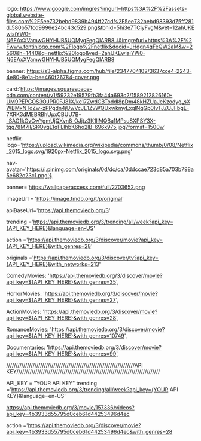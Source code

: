  logo: https://www.google.com/imgres?imgurl=https%3A%2F%2Fassets-global.website-files.com%2F5ee732bebd9839b494ff27cd%2F5ee732bebd98393d75ff281d_580b57fcd9996e24bc43c529.png&tbnid=5hi3e7TCiyFvgM&vet=12ahUKEwiaiYW0-N6EAxXVamwGHYHUB5UQMygFegQIARB8..i&imgrefurl=https%3A%2F%2Fwww.fontinlogo.com%2Flogo%2Fnetflix&docid=JHdgn4qFeQW2aM&w=2560&h=1440&q=netflix%20logo&ved=2ahUKEwiaiYW0-N6EAxXVamwGHYHUB5UQMygFegQIARB8
 


 banner: https://s3-alpha.figma.com/hub/file/2347704102/3637cce4-2243-4e80-8e1a-bee460f26784-cover.png

card:'https://images.squarespace-cdn.com/content/v1/59232e19579fb3fa44a693c2/1589212826160-UM9PEPGOS3OJPR0FJ81X/ke17ZwdGBToddI8pDm48kHZUaJeKzodyg_sXWBMxNTdZw-zPPgdn4jUwVcJE1ZvWQUxwkmyExglNqGp0IvTJZUJFbgE-7XRK3dMEBRBhUpxCBUU7B-_SAG1kGvCwYgmUjQXvn8_OJjtz3K1llMQBa1MPsuSXPSY3X-tgg78M7lI/SKOyqL1qFLIhbK6ho2lB-696x975.jpg?format=1500w'



netflix-logo='https://upload.wikimedia.org/wikipedia/commons/thumb/0/08/Netflix_2015_logo.svg/1920px-Netflix_2015_logo.svg.png'

nav-avatar='https://i.pinimg.com/originals/0d/dc/ca/0ddccae723d85a703b798a5e682c23c1.png'§

banner='https://wallpaperaccess.com/full/2703652.png




imageUrl = 'https://image.tmdb.org/t/p/original'

apiBaseUrl='https://api.themoviedb.org/3'

trending ='https://api.themoviedb.org/3/trending/all/week?api_key={API_KEY_HERE}&language=en-US'

action ='https://api.themoviedb.org/3/discover/movie?api_key={API_KEY_HERE}&with_genres=28'

originals ='https://api.themoviedb.org/3/discover/tv?api_key={API_KEY_HERE}&with_networks=213'

ComedyMovies: 'https://api.themoviedb.org/3/discover/movie?api_key=${API_KEY_HERE}&with_genres=35',

HorrorMovies: 'https://api.themoviedb.org/3/discover/movie?api_key=${API_KEY_HERE}&with_genres=27',

ActionMovies: 'https://api.themoviedb.org/3/discover/movie?api_key=${API_KEY_HERE}&with_genres=28',

RomanceMovies: 'https://api.themoviedb.org/3/discover/movie?api_key=${API_KEY_HERE}&with_genres=10749',

Documentaries: 'https://api.themoviedb.org/3/discover/movie?api_key=${API_KEY_HERE}&with_genres=99',

////////////////////////////////////////////////////////////////////API KEY////////////////////////////////////////////////////////////////////////////

API_KEY = "YOUR API KEY"
trending ='https://api.themoviedb.org/3/trending/all/week?api_key={YOUR API KEY}&language=en-US'




   
https://api.themoviedb.org/3/movie/157336/videos?api_key=4b3933d55795d0ceb61d44253496d4ec



action ='https://api.themoviedb.org/3/discover/movie?api_key=4b3933d55795d0ceb61d44253496d4ec&with_genres=28'
